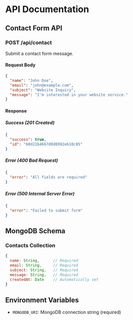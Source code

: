 # API Documentation

## Contact Form API

### POST /api/contact

Submit a contact form message.

#### Request Body

```json
{
  "name": "John Doe",
  "email": "john@example.com",
  "subject": "Website Inquiry",
  "message": "I'm interested in your website service."
}
```

#### Response

##### Success (201 Created)

```json
{
  "success": true,
  "id": "60d21b4667d0d8992e610c85"
}
```

##### Error (400 Bad Request)

```json
{
  "error": "All fields are required"
}
```

##### Error (500 Internal Server Error)

```json
{
  "error": "Failed to submit form"
}
```

## MongoDB Schema

### Contacts Collection

```javascript
{
  name: String,      // Required
  email: String,     // Required
  subject: String,   // Required
  message: String,   // Required
  createdAt: Date    // Automatically set
}
```

## Environment Variables

- `MONGODB_URI`: MongoDB connection string (required) 